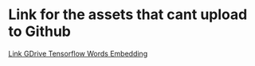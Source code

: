 
# Link for the assets that cant upload to Github

[Link GDrive Tensorflow Words Embedding](https://drive.google.com/drive/folders/1Tk5EJcuJgnJvLfLxJU_Utm3BPLv761aq?usp=sharing)
